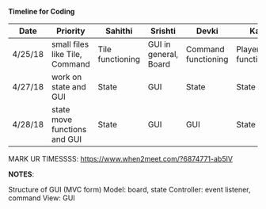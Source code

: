 **Timeline for Coding**


| **Date** | **Priority**                   | **Sahithi**      | **Srishti**           | **Devki**           | **Kati**            |
|----------|--------------------------------|------------------|-----------------------|---------------------|---------------------|
| 4/25/18  | small files like Tile, Command | Tile functioning | GUI in general, Board | Command functioning | Player functioning  |
| 4/27/18  | work on state and GUI          | State            | GUI                   | State               | State               |
| 4/28/18  | state move functions and GUI   | State            | GUI                   | GUI                 | State               |


MARK UR TIMESSSS: https://www.when2meet.com/?6874771-ab5IV

**NOTES**: 

Structure of GUI (MVC form)
Model: board, state
Controller: event listener, command 
View: GUI
